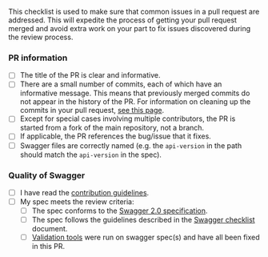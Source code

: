This checklist is used to make sure that common issues in a pull request are addressed. This will expedite the process of getting your pull request merged and avoid extra work on your part to fix issues discovered during the review process. 

### PR information
- [ ] The title of the PR is clear and informative.
- [ ] There are a small number of commits, each of which have an informative message. This means that previously merged commits do not appear in the history of the PR. For information on cleaning up the commits in your pull request, [see this page](https://github.com/Azure/azure-powershell/blob/dev/documentation/cleaning-up-commits.md).
- [ ] Except for special cases involving multiple contributors, the PR is started from a fork of the main repository, not a branch.
- [ ] If applicable, the PR references the bug/issue that it fixes.
- [ ] Swagger files are correctly named (e.g. the `api-version` in the path should match the `api-version` in the spec).

### Quality of Swagger
- [ ] I have read the [contribution guidelines](https://github.com/Azure/azure-rest-api-specs/blob/master/.github/CONTRIBUTING.md).
- [ ] My spec meets the review criteria:
  - [ ] The spec conforms to the [Swagger 2.0 specification](https://github.com/OAI/OpenAPI-Specification/blob/master/versions/2.0.md).
  - [ ] The spec follows the guidelines described in the [Swagger checklist](../documentation/swagger-checklist.md) document.
  - [ ] [Validation tools](https://github.com/Azure/azure-rest-api-specs/blob/master/documentation/swagger-checklist.md#validation-tools-for-swagger-checklist) were run on swagger spec(s) and have all been fixed in this PR. 
